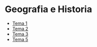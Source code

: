 <!-- Global Site Tag (gtag.js) - Google Analytics -->
<script async src="https://www.googletagmanager.com/gtag/js?id=G-YQR3MX1GD4"></script>

<script>
  window.dataLayer = window.dataLayer || [];
  function gtag(){dataLayer.push(arguments);}
  gtag('js', new Date());
  gtag('config', 'G-YQR3MX1GD4');
</script>


# Geografia e Historia


- [Tema 1](/geo/tema1/tema1.html)
- [Tema 2](/geo/tema2/tema2.html)
- [Tema 3](/geo/tema3/tema3.html)
- [Tema 5](/geo/tema5/tema5.html)

